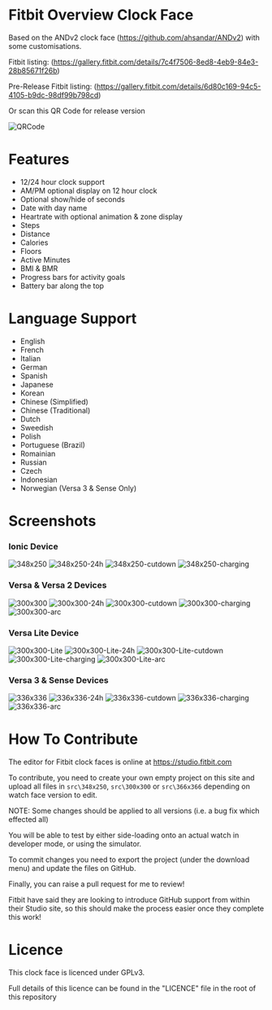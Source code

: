 # Fitbit Overview Clock Face

Based on the ANDv2 clock face (https://github.com/ahsandar/ANDv2) with some customisations.

Fitbit listing: (https://gallery.fitbit.com/details/7c4f7506-8ed8-4eb9-84e3-28b85671f26b)

Pre-Release Fitbit listing: (https://gallery.fitbit.com/details/6d80c169-94c5-4105-b9dc-98df99b798cd)

Or scan this QR Code for release version

![QRCode](https://github.com/BlythMeister/Fitbit-Overview-Face/blob/master/.images/QR.png?raw=true)

# Features

* 12/24 hour clock support
* AM/PM optional display on 12 hour clock
* Optional show/hide of seconds
* Date with day name
* Heartrate with optional animation & zone display
* Steps
* Distance
* Calories
* Floors
* Active Minutes
* BMI & BMR
* Progress bars for activity goals
* Battery bar along the top

# Language Support

* English
* French
* Italian
* German
* Spanish
* Japanese
* Korean
* Chinese (Simplified)
* Chinese (Traditional)
* Dutch
* Sweedish
* Polish
* Portuguese (Brazil)
* Romainian
* Russian
* Czech
* Indonesian
* Norwegian (Versa 3 & Sense Only)

# Screenshots

### Ionic Device

![348x250](https://github.com/BlythMeister/Fitbit-Overview-Face/blob/master/.images/348x250/1.base.png?raw=true)
![348x250-24h](https://github.com/BlythMeister/Fitbit-Overview-Face/blob/master/.images/348x250/2.24h.png?raw=true)
![348x250-cutdown](https://github.com/BlythMeister/Fitbit-Overview-Face/blob/master/.images/348x250/3.cutdown.png?raw=true)
![348x250-charging](https://github.com/BlythMeister/Fitbit-Overview-Face/blob/master/.images/348x250/4.charging.png?raw=true)

### Versa & Versa 2 Devices

![300x300](https://github.com/BlythMeister/Fitbit-Overview-Face/blob/master/.images/300x300/1.base.png?raw=true)
![300x300-24h](https://github.com/BlythMeister/Fitbit-Overview-Face/blob/master/.images/300x300/2.24h.png?raw=true)
![300x300-cutdown](https://github.com/BlythMeister/Fitbit-Overview-Face/blob/master/.images/300x300/3.cutdown.png?raw=true)
![300x300-charging](https://github.com/BlythMeister/Fitbit-Overview-Face/blob/master/.images/300x300/4.charging.png?raw=true)
![300x300-arc](https://github.com/BlythMeister/Fitbit-Overview-Face/blob/master/.images/300x300/5.arc.png?raw=true)

### Versa Lite Device

![300x300-Lite](https://github.com/BlythMeister/Fitbit-Overview-Face/blob/master/.images/300x300_Lite/1.base.png?raw=true)
![300x300-Lite-24h](https://github.com/BlythMeister/Fitbit-Overview-Face/blob/master/.images/300x300_Lite/2.24h.png?raw=true)
![300x300-Lite-cutdown](https://github.com/BlythMeister/Fitbit-Overview-Face/blob/master/.images/300x300_Lite/3.cutdown.png?raw=true)
![300x300-Lite-charging](https://github.com/BlythMeister/Fitbit-Overview-Face/blob/master/.images/300x300_Lite/4.charging.png?raw=true)
![300x300-Lite-arc](https://github.com/BlythMeister/Fitbit-Overview-Face/blob/master/.images/300x300_Lite/5.arc.png?raw=true)

### Versa 3 & Sense Devices

![336x336](https://github.com/BlythMeister/Fitbit-Overview-Face/blob/master/.images/336x336/1.base.png?raw=true)
![336x336-24h](https://github.com/BlythMeister/Fitbit-Overview-Face/blob/master/.images/336x336/2.24h.png?raw=true)
![336x336-cutdown](https://github.com/BlythMeister/Fitbit-Overview-Face/blob/master/.images/336x336/3.cutdown.png?raw=true)
![336x336-charging](https://github.com/BlythMeister/Fitbit-Overview-Face/blob/master/.images/336x336/4.charging.png?raw=true)
![336x336-arc](https://github.com/BlythMeister/Fitbit-Overview-Face/blob/master/.images/336x336/5.arc.png?raw=true)

# How To Contribute

The editor for Fitbit clock faces is online at https://studio.fitbit.com

To contribute, you need to create your own empty project on this site and upload all files in `src\348x250`, `src\300x300` or `src\366x366` depending on watch face version to edit.

NOTE: Some changes should be applied to all versions (i.e. a bug fix which effected all)

You will be able to test by either side-loading onto an actual watch in developer mode, or using the simulator.

To commit changes you need to export the project (under the download menu) and update the files on GitHub.

Finally, you can raise a pull request for me to review!

Fitbit have said they are looking to introduce GitHub support from within their Studio site, so this should make the process easier once they complete this work!

# Licence

This clock face is licenced under GPLv3.

Full details of this licence can be found in the "LICENCE" file in the root of this repository
